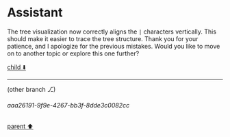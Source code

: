 # Assistant

The tree visualization now correctly aligns the `|` characters vertically. This should make it easier to trace the tree structure. Thank you for your patience, and I apologize for the previous mistakes. Would you like to move on to another topic or explore this one further?

[child ⬇️](#aaa26191-9f9e-4267-bb3f-8dde3c0082cc)

---

(other branch ⎇)
###### aaa26191-9f9e-4267-bb3f-8dde3c0082cc
[parent ⬆️](#ea70cafc-eb12-439e-9e81-c2d477f1ae4f)
